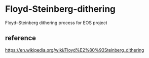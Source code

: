 # Floyd-Steinberg-dithering

Floyd–Steinberg dithering process for EOS project

## reference

https://en.wikipedia.org/wiki/Floyd%E2%80%93Steinberg_dithering

